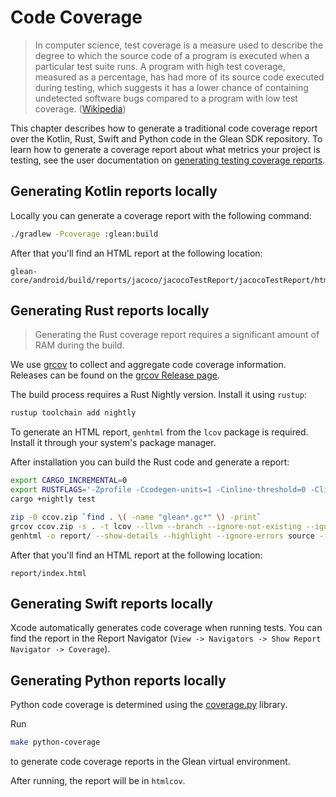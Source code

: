 # Code Coverage

> In computer science, test coverage is a measure used to describe the degree to which the source code of a program is executed when a particular test suite runs.
> A program with high test coverage, measured as a percentage, has had more of its source code executed during testing,
> which suggests it has a lower chance of containing undetected software bugs compared to a program with low test coverage.
> ([Wikipedia](https://en.wikipedia.org/wiki/Code_coverage))

This chapter describes how to generate a traditional code coverage report over the Kotlin, Rust, Swift and Python code in the Glean SDK repository. To learn how to generate a coverage report about what metrics your project is testing, see the user documentation on [generating testing coverage reports](https://mozilla.github.io/glean/book/user/testing-metrics.html#generating-testing-coverage-reports).

## Generating Kotlin reports locally

Locally you can generate a coverage report with the following command:


```bash
./gradlew -Pcoverage :glean:build
```

After that you'll find an HTML report at the following location:

```
glean-core/android/build/reports/jacoco/jacocoTestReport/jacocoTestReport/html/index.html
```

## Generating Rust reports locally

> Generating the Rust coverage report requires a significant amount of RAM during the build.

We use [grcov](https://github.com/mozilla/grcov) to collect and aggregate code coverage information.
Releases can be found on the [grcov Release page](https://github.com/mozilla/grcov/releases).

The build process requires a Rust Nightly version. Install it using `rustup`:

```bash
rustup toolchain add nightly
```

To generate an HTML report, `genhtml` from the `lcov` package is required. Install it through your system's package manager.

After installation you can build the Rust code and generate a report:

```bash
export CARGO_INCREMENTAL=0
export RUSTFLAGS='-Zprofile -Ccodegen-units=1 -Cinline-threshold=0 -Clink-dead-code -Coverflow-checks=off -Zno-landing-pads'
cargo +nightly test

zip -0 ccov.zip `find . \( -name "glean*.gc*" \) -print`
grcov ccov.zip -s . -t lcov --llvm --branch --ignore-not-existing --ignore-dir "/*" -o lcov.info
genhtml -o report/ --show-details --highlight --ignore-errors source --legend lcov.info
```

After that you'll find an HTML report at the following location:

```
report/index.html
```

## Generating Swift reports locally

Xcode automatically generates code coverage when running tests.
You can find the report in the Report Navigator (`View -> Navigators -> Show Report Navigator -> Coverage`).

## Generating Python reports locally

Python code coverage is determined using the [coverage.py](https://coverage.readthedocs.io/en/latest/) library.

Run

```bash
make python-coverage
```

to generate code coverage reports in the Glean virtual environment.

After running, the report will be in `htmlcov`.
